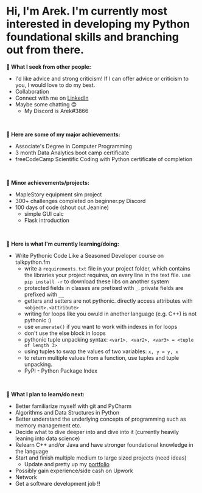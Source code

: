 # Hi, I'm Arek. I'm currently most interested in developing my Python foundational skills and branching out from there.

**👋 What I seek from other people:**
- I'd like advice and strong criticism! If I can offer advice or criticism to you, I would love to do my best.
- Collaboration
- Connect with me on [LinkedIn](https://www.linkedin.com/in/arektrusz/)
- Maybe some chatting 😊
  - My Discord is Arek#3866

<br>

**🥇 Here are some of my major achievements:**
- Associate's Degree in Computer Programming
- 3 month Data Analytics boot camp certificate
- freeCodeCamp Scientific Coding with Python certificate of completion

<br>

**🥈 Minor achievements/projects:**
- MapleStory equipment sim project
- 300+ challenges completed on beginner.py Discord
- 100 days of code (shout out Jeanine)
  - simple GUI calc
  - Flask introduction

<br> 

**🌱 Here is what I'm currently learning/doing:**
- Write Pythonic Code Like a Seasoned Developer course on talkpython.fm
  - write a `requirements.txt` file in your project folder, which contains the libraries your project requires, on every line in the text file. use `pip install -r` to download these libs on another system
  - protected fields in classes are prefixed with `_`. private fields are prefixed with `__`
  - getters and setters are not pythonic. directly access attributes with `<object>.<attribute>`
  - writing for loops like you owuld in another language (e.g. C++) is not pythonic :)
  - use `enumerate()` if you want to work with indexes in for loops
  - don't use the else block in loops
  - pythonic tuple unpacking syntax: `<var1>, <var2>, <var3> = <tuple of length 3>`
  - using tuples to swap the values of two variables: `x, y = y, x`
  - to return multiple values from a function, use tuples and tuple unpacking.
  - PyPI - Python Package Index 

<br>

**🌼 What I plan to learn/do next:**
- Better familiarize myself with git and PyCharm
- Algorithms and Data Structures in Python
- Better understand the underlying concepts of programming such as memory management etc.
- Decide what to dive deeper into and dive into it (currently heavily leaning into data science)
- Relearn C++ and/or Java and have stronger foundational knowledge in the language
- Start and finish multiple medium to large sized projects (need ideas)
  - Update and pretty up my [portfolio](https://arektrusz.carrd.co/)
- Possibly gain experience/side cash on Upwork
- Network
- Get a software development job !!


<!---
arek-grows/arek-grows is a ✨ special ✨ repository because its `README.md` (this file) appears on your GitHub profile.
You can click the Preview link to take a look at your changes.
--->
